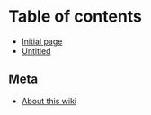 # Table of contents

* [Initial page](README.md)
* [Untitled](untitled.md)

## Meta

* [About this wiki](meta/about-this-wiki.md)

